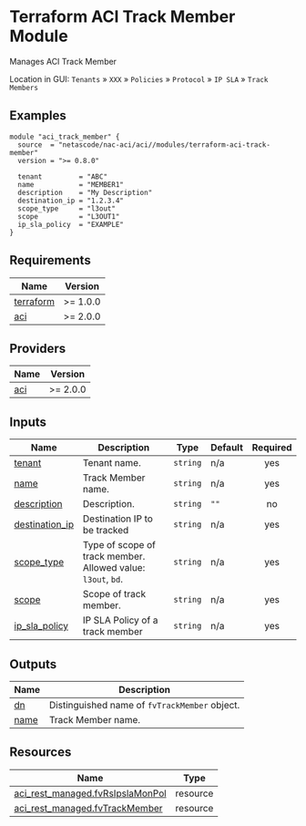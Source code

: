 <!-- BEGIN_TF_DOCS -->
# Terraform ACI Track Member Module

Manages ACI Track Member

Location in GUI:
`Tenants` » `XXX` » `Policies` » `Protocol` » `IP SLA` » `Track Members`

## Examples

```hcl
module "aci_track_member" {
  source  = "netascode/nac-aci/aci//modules/terraform-aci-track-member"
  version = ">= 0.8.0"

  tenant         = "ABC"
  name           = "MEMBER1"
  description    = "My Description"
  destination_ip = "1.2.3.4"
  scope_type     = "l3out"
  scope          = "L3OUT1"
  ip_sla_policy  = "EXAMPLE"
}
```

## Requirements

| Name | Version |
|------|---------|
| <a name="requirement_terraform"></a> [terraform](#requirement\_terraform) | >= 1.0.0 |
| <a name="requirement_aci"></a> [aci](#requirement\_aci) | >= 2.0.0 |

## Providers

| Name | Version |
|------|---------|
| <a name="provider_aci"></a> [aci](#provider\_aci) | >= 2.0.0 |

## Inputs

| Name | Description | Type | Default | Required |
|------|-------------|------|---------|:--------:|
| <a name="input_tenant"></a> [tenant](#input\_tenant) | Tenant name. | `string` | n/a | yes |
| <a name="input_name"></a> [name](#input\_name) | Track Member name. | `string` | n/a | yes |
| <a name="input_description"></a> [description](#input\_description) | Description. | `string` | `""` | no |
| <a name="input_destination_ip"></a> [destination\_ip](#input\_destination\_ip) | Destination IP to be tracked | `string` | n/a | yes |
| <a name="input_scope_type"></a> [scope\_type](#input\_scope\_type) | Type of scope of track member. Allowed value: `l3out`, `bd`. | `string` | n/a | yes |
| <a name="input_scope"></a> [scope](#input\_scope) | Scope of track member. | `string` | n/a | yes |
| <a name="input_ip_sla_policy"></a> [ip\_sla\_policy](#input\_ip\_sla\_policy) | IP SLA Policy of a track member | `string` | n/a | yes |

## Outputs

| Name | Description |
|------|-------------|
| <a name="output_dn"></a> [dn](#output\_dn) | Distinguished name of `fvTrackMember` object. |
| <a name="output_name"></a> [name](#output\_name) | Track Member name. |

## Resources

| Name | Type |
|------|------|
| [aci_rest_managed.fvRsIpslaMonPol](https://registry.terraform.io/providers/CiscoDevNet/aci/latest/docs/resources/rest_managed) | resource |
| [aci_rest_managed.fvTrackMember](https://registry.terraform.io/providers/CiscoDevNet/aci/latest/docs/resources/rest_managed) | resource |
<!-- END_TF_DOCS -->